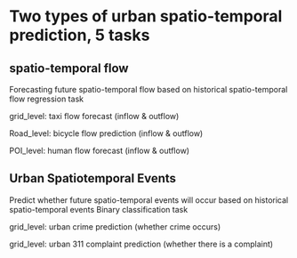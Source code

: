 # Two types of urban spatio-temporal prediction, 5 tasks

## spatio-temporal flow
Forecasting future spatio-temporal flow based on historical spatio-temporal flow
regression task

grid_level: taxi flow forecast (inflow & outflow)

Road_level: bicycle flow prediction (inflow & outflow)

POI_level: human flow forecast (inflow & outflow)

## Urban Spatiotemporal Events
Predict whether future spatio-temporal events will occur based on historical spatio-temporal events
Binary classification task

grid_level: urban crime prediction (whether crime occurs)

grid_level: urban 311 complaint prediction (whether there is a complaint)